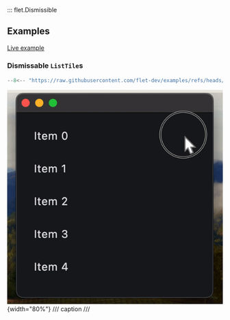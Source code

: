 ::: flet.Dismissible

## Examples

[Live example](https://flet-controls-gallery.fly.dev/layout/dismissible)

### Dismissable `ListTile`s

```python
--8<-- "https://raw.githubusercontent.com/flet-dev/examples/refs/heads/v1-docs/python/controls/dismissible/dismissable-list-tiles.py"
```

![dismissable-list-tiles](https://raw.githubusercontent.com/flet-dev/examples/v1-docs/python/controls/dismissible/media/dismissable-list-tiles.gif){width="80%"}
/// caption
///
